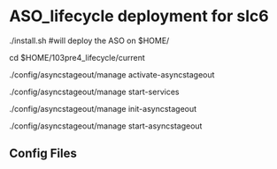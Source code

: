 ASO_lifecycle deployment for slc6
=============
./install.sh #will deploy the ASO on $HOME/

cd $HOME/103pre4_lifecycle/current

./config/asyncstageout/manage activate-asyncstageout

./config/asyncstageout/manage start-services

./config/asyncstageout/manage init-asyncstageout

./config/asyncstageout/manage start-asyncstageout

Config Files
--------------
